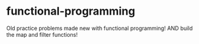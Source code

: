 # functional-programming
Old practice problems made new with functional programming! AND build the map and filter functions!
